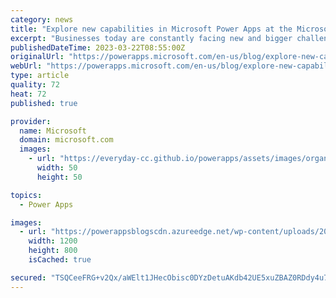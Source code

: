 ```yaml
---
category: news
title: "Explore new capabilities in Microsoft Power Apps at the Microsoft Business Applications Launch Event"
excerpt: "Businesses today are constantly facing new and bigger challenges. Technology is diversifying and evolving faster than ever to address these issues, giving industries across the board a growing number of solutions to sift through."
publishedDateTime: 2023-03-22T08:55:00Z
originalUrl: "https://powerapps.microsoft.com/en-us/blog/explore-new-capabilities-in-microsoft-power-apps-at-the-microsoft-business-applications-launch-event/"
webUrl: "https://powerapps.microsoft.com/en-us/blog/explore-new-capabilities-in-microsoft-power-apps-at-the-microsoft-business-applications-launch-event/"
type: article
quality: 72
heat: 72
published: true

provider:
  name: Microsoft
  domain: microsoft.com
  images:
    - url: "https://everyday-cc.github.io/powerapps/assets/images/organizations/microsoft.com-50x50.jpg"
      width: 50
      height: 50

topics:
  - Power Apps

images:
  - url: "https://powerappsblogscdn.azureedge.net/wp-content/uploads/2023/03/Power-Apps_1200.png"
    width: 1200
    height: 800
    isCached: true

secured: "TSQCeeFRG+v2Qx/aWElt1JHecObisc0DYzDetuAKdb42UE5xuZBAZ0RDdy4u70TQuYXPehiJ9HmgWoCu2Qycc8B6+XaaZ73JBI/G5g7zJD28s/I+t/HLoE1Too9Cpiillhv2dXnhbVtd1UwJUieDIzSxOgc2NHrh13xif+2tkfU/fTNgiwEB5Ego+GVM/9diYmvw9APAozKbafoxsshyVWXqa4GSCigTyv9J98MTaVbC14SfvPt5N10vVR2cVZjDpEK0AEzjovoTkrjvE5QTfyMUzBXGisJvI7DKCLwomt2HgffKsGGnhBML/1NGYg9g4aR9jkUWO4GPaI7dCo8UZqe4di4DVHBEyfRIHqTgMhc=;m/FQ4LU9QJHe3EG1GzAdZg=="
---
```


